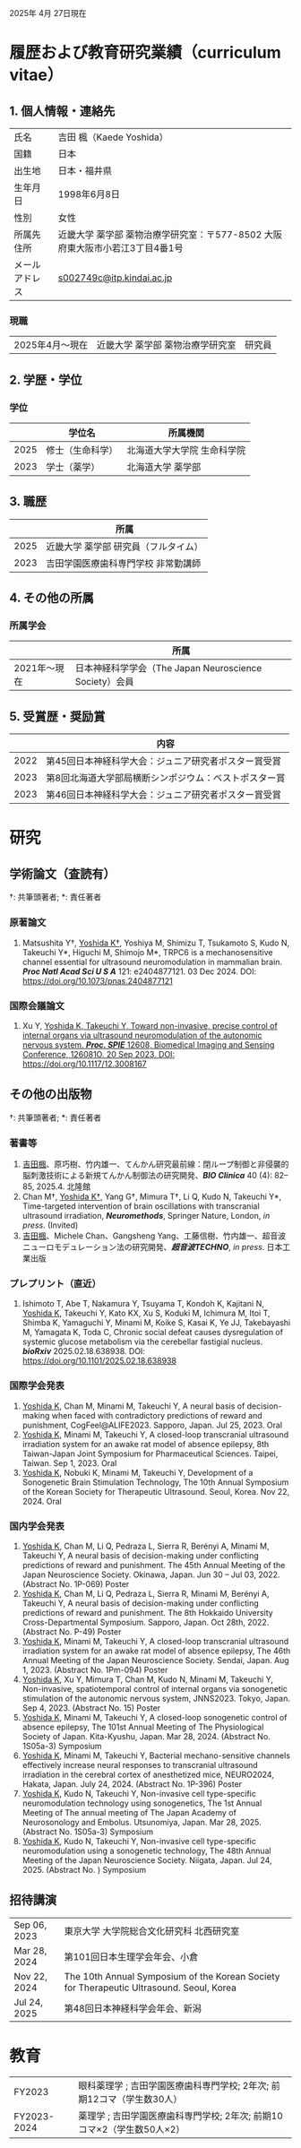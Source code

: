 2025年 4月 27日現在
# 履歴および教育研究業績（curriculum vitae）
## 1. 個人情報・連絡先
|                  |                                                                                                              |
| ---------------- | ------------------------------------------------------------------------------------------------------------ |
| 氏名             | 吉田 楓（Kaede Yoshida）                                                                                     |
| 国籍             | 日本                                                                                                        |
| 出生地           | 日本・福井県                                                                                                 |
| 生年月日         | 1998年6月8日                                                                                                 |
| 性別             | 女性                                                                                                        |
| 所属先住所       | 近畿大学 薬学部 薬物治療学研究室：〒577-8502 大阪府東大阪市小若江3丁目4番1号                                |
| メールアドレス   | s002749c@itp.kindai.ac.jp                                                                                   |

### 現職
|                     |                                                                                 |
| ------------------- | ------------------------------------------------------------------------------- |
| 2025年4月～現在     | 近畿大学 薬学部 薬物治療学研究室　研究員                                        |

## 2. 学歴・学位
### 学位
|      | 学位名                              | 所属機関                                                                                          |
| ---- | ----------------------------------- | -------------------------------------------------------------------------------------------------- |
| 2025 | 修士（生命科学）                    | 北海道大学大学院 生命科学院                                                                        |
| 2023 | 学士（薬学）                        | 北海道大学 薬学部                                                                                  |

## 3. 職歴
|      | 所属                                                                                          |
| ---- | --------------------------------------------------------------------------------------------- |
| 2025 | 近畿大学 薬学部 研究員（フルタイム）                                                           |
| 2023 | 吉田学園医療歯科専門学校 非常勤講師                                                            |

## 4. その他の所属
### 所属学会
|              | 所属                                                                                   |
| ------------ | ---------------------------------------------------------------------------------------- |
| 2021年～現在 | 日本神経科学学会（The Japan Neuroscience Society）会員                                 |

## 5. 受賞歴・奨励賞
|      | 内容                                                                                             |
| ---- | ------------------------------------------------------------------------------------------------ |
| 2022 | 第45回日本神経科学大会：ジュニア研究者ポスター賞受賞         |
| 2023 | 第8回北海道大学部局横断シンポジウム：ベストポスター賞                                |
| 2023 | 第46回日本神経科学大会：ジュニア研究者ポスター賞受賞         |

# 研究
## 学術論文（査読有）
†: 共筆頭著者; \*: 責任著者
### 原著論文
1. Matsushita Y†, <ins>Yoshida K†</ins>, Yoshiya M, Shimizu T, Tsukamoto S, Kudo N, Takeuchi Y\*, Higuchi M, Shimojo M\*, TRPC6 is a mechanosensitive channel essential for ultrasound neuromodulation in mammalian brain. **_Proc Natl Acad Sci U S A_** 121: e2404877121. 03 Dec 2024. DOI: https://doi.org/10.1073/pnas.2404877121


### 国際会議論文
1. Xu Y, <ins>Yoshida K, Takeuchi Y, Toward non-invasive, precise control of internal organs via ultrasound neuromodulation of the autonomic nervous system. **_Proc. SPIE_** 12608, Biomedical Imaging and Sensing Conference, 126081O. 20 Sep 2023. DOI: https://doi.org/10.1117/12.3008167


## その他の出版物
†: 共筆頭著者; \*: 責任著者
### 著書等
1. <ins>吉田楓</ins>、原巧樹、竹内雄一、てんかん研究最前線：閉ループ制御と非侵襲的脳刺激技術による新規てんかん制御法の研究開発、***BIO Clinica*** 40 (4): 82–85, 2025.4. 北隆館
1. Chan M†, <ins>Yoshida K†</ins>, Yang G†, Mimura T†, Li Q, Kudo N, Takeuchi Y\*, Time-targeted intervention of brain oscillations with transcranial ultrasound irradiation, **_Neuromethods_**, Springer Nature, London, *in press*. (Invited)
1. <ins>吉田楓</ins>、Michele Chan、Gangsheng Yang、工藤信樹、竹内雄一、超音波ニューロモデュレーション法の研究開発、***超音波TECHNO***, *in press*. 日本工業出版

### プレプリント（直近）
1. Ishimoto T, Abe T, Nakamura Y, Tsuyama T, Kondoh K, Kajitani N, <ins>Yoshida K</ins>, Takeuchi Y, Kato KX, Xu S, Koduki M, Ichimura M, Itoi T, Shimba K, Yamaguchi Y, Minami M, Koike S, Kasai K, Ye JJ, Takebayashi M, Yamagata K, Toda C, Chronic social defeat causes dysregulation of systemic glucose metabolism via the cerebellar fastigial nucleus. **_bioRxiv_** 2025.02.18.638938. DOI: https://doi.org/10.1101/2025.02.18.638938


### 国際学会発表
1.  <ins>Yoshida K</ins>, Chan M, Minami M, Takeuchi Y, A neural basis of decision-making when faced with contradictory predictions of reward and punishment, CogFeel@ALIFE2023. Sapporo, Japan. Jul 25, 2023. Oral
1.  <ins>Yoshida K</ins>, Minami M, Takeuchi Y, A closed-loop transcranial ultrasound irradiation system for an awake rat model of absence epilepsy, 8th Taiwan-Japan Joint Symposium for Pharmaceutical Sciences. Taipei, Taiwan. Sep 1, 2023. Oral
1.  <ins>Yoshida K</ins>, Nobuki K, Minami M, Takeuchi Y, Development of a Sonogenetic Brain Stimulation Technology, The 10th Annual Symposium of the Korean Society for Therapeutic Ultrasound. Seoul, Korea. Nov 22, 2024. Oral

### 国内学会発表
1.  <ins>Yoshida K</ins>, Chan M, Li Q, Pedraza L, Sierra R, Berényi A, Minami M, Takeuchi Y, A neural basis of decision-making under conflicting predictions of reward and punishment. The 45th Annual Meeting of the Japan Neuroscience Society. Okinawa, Japan. Jun 30 – Jul 03, 2022. (Abstract No. 1P-069) Poster
1.  <ins>Yoshida K</ins>, Chan M, Li Q, Pedraza L, Sierra R, Minami M, Berényi A, Takeuchi Y, A neural basis of decision-making under conflicting predictions of reward and punishment. The 8th Hokkaido University Cross-Departmental Symposium. Sapporo, Japan. Oct 28th, 2022. (Abstract No. P-49) Poster
1.  <ins>Yoshida K</ins>, Minami M, Takeuchi Y, A closed-loop transcranial ultrasound irradiation system for an awake rat model of absence epilepsy, The 46th Annual Meeting of the Japan Neuroscience Society. Sendai, Japan. Aug 1, 2023. (Abstract No. 1Pm-094) Poster
1.  <ins>Yoshida K</ins>, Xu Y, Mimura T, Chan M, Kudo N, Minami M, Takeuchi Y, Non-invasive, spatiotemporal control of internal organs via sonogenetic stimulation of the autonomic nervous system, JNNS2023. Tokyo, Japan. Sep 4, 2023. (Abstract No. 15) Poster
1.  <ins>Yoshida K</ins>, Minami M, Takeuchi Y, A closed-loop sonogenetic control of absence epilepsy, The 101st Annual Meeting of The Physiological Society of Japan. Kita-Kyushu, Japan. Mar 28, 2024. (Abstract No. 1S05a-3) Symposium
1.  <ins>Yoshida K</ins>, Minami M, Takeuchi Y, Bacterial mechano-sensitive channels effectively increase neural responses to transcranial ultrasound irradiation in the cerebral cortex of anesthetized mice, NEURO2024, Hakata, Japan. July 24, 2024. (Abstract No. 1P-396) Poster
1.  <ins>Yoshida K</ins>, Kudo N, Takeuchi Y, Non-invasive cell type-specific neuromodulation technology using sonogenetics, The 1st Annual Meeting of The annual meeting of The Japan Academy of Neurosonology and Embolus. Utsunomiya, Japan. Mar 28, 2025. (Abstract No. 1S05a-3) Symposium
1.  <ins>Yoshida K</ins>, Kudo N, Takeuchi Y, Non-invasive cell type-specific neuromodulation using a sonogenetic technology, The 48th Annual Meeting of the Japan Neuroscience Society. Niigata, Japan. Jul 24, 2025. (Abstract No. ) Symposium

## 招待講演
|      |                                                                                                                                           |
| ---- | ----------------------------------------------------------------------------------------------------------------------------------------- |
| Sep 06, 2023 | 東京大学 大学院総合文化研究科 北西研究室         |
| Mar 28, 2024 | 第101回日本生理学会年会、小倉                                    |
| Nov 22, 2024 | The 10th Annual Symposium of the Korean Society for Therapeutic Ultrasound. Seoul, Korea                                 |
| Jul 24, 2025 | 第48回日本神経科学会年会、新潟                                            |

# 教育
|                |                                                                                                                                                                                         |
| -------------- | --------------------------------------------------------------------------------------------------------------------------------------------------------------------------------------- |
| FY2023 | 眼科薬理学 ; 吉田学園医療歯科専門学校; 2年次; 前期12コマ（学生数30人）                                                           |
| FY2023-2024 | 薬理学 ; 吉田学園医療歯科専門学校; 2年次; 前期10コマ×2（学生数50人×2）          |
